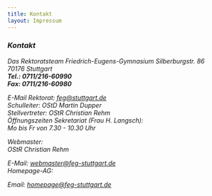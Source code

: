 ```yaml
---
title: Kontakt
layout: Impressum
---
```


<h3>
  <i class="fa fa-envelope"/>Kontakt
</h3>
<p>
  Das Rektoratsteam Friedrich-Eugens-Gymnasium Silberburgstr. 86
  <br>
  70176 Stuttgart
  <br>
  <b>
    <i class="fa fa-phone">
    </i>
    Tel.: 0711/216-60990
  </b>
  <br>
  <b>
    <i class="fa fa-phone">
    </i>
    Fax: 0711/216-60980
  </b>
  <br>
  <i class="fa fa-envelope">
  </i>
  
  E-Mail Rektorat: 
  <a href="mailto:feg@stuttgart.de">
    feg@stuttgart.de
  </a>
  <br>
  Schulleiter: OStD Martin Dupper
  <br>
  Stellvertreter: OStR Christian Rehm
  <br>
  Öffnungszeiten Sekretariat (Frau H. Langsch):
  <br>
  Mo bis Fr von 7.30 - 10.30 Uhr
</p>
<p>
  Webmaster:
  <br>
  OStR Christian Rehm
  <br>
  
  <i class="fa fa-envelope">
  </i>
  
  E-Mail: 
  <a href="mailto:webmaster@feg-stuttgart.de">
    webmaster@feg-stuttgart.de
  </a>
  <br>
  Homepage-AG:
  <br>
  <i class="fa fa-envelope">
  </i>
  
  Email: 
  <a href="mailto:homepage@feg-stuttgart.de">
    homepage@feg-stuttgart.de
  </a>
</p>
